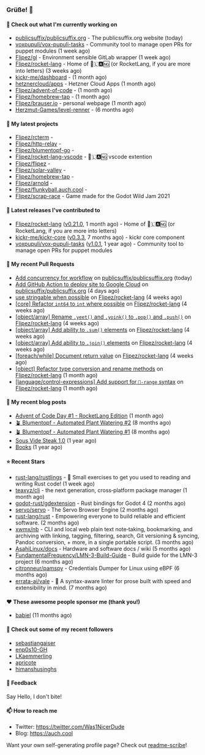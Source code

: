 ### Grüße! 👋

#### 👷 Check out what I'm currently working on

- [publicsuffix/publicsuffix.org](https://github.com/publicsuffix/publicsuffix.org) - The publicsuffix.org website (today)
- [voxpupuli/vox-pupuli-tasks](https://github.com/voxpupuli/vox-pupuli-tasks) - Community tool to manage open PRs for puppet modules (1 week ago)
- [Flipez/gl](https://github.com/Flipez/gl) - Environment sensible GitLab wrapper (1 week ago)
- [Flipez/rocket-lang](https://github.com/Flipez/rocket-lang) - Home of 🚀🇱🅰🆖 (or RocketLang, if you are more into letters) (3 weeks ago)
- [kickr-me/dashboard](https://github.com/kickr-me/dashboard) -  (1 month ago)
- [hetznercloud/apps](https://github.com/hetznercloud/apps) - Hetzner Cloud Apps (1 month ago)
- [Flipez/advent-of-code](https://github.com/Flipez/advent-of-code) -  (1 month ago)
- [Flipez/homebrew-tap](https://github.com/Flipez/homebrew-tap) -  (1 month ago)
- [Flipez/brauser.io](https://github.com/Flipez/brauser.io) - personal webpage (1 month ago)
- [Herzmut-Games/level-renner](https://github.com/Herzmut-Games/level-renner) -  (6 months ago)

#### 🌱 My latest projects

- [Flipez/rcterm](https://github.com/Flipez/rcterm) - 
- [Flipez/http-relay](https://github.com/Flipez/http-relay) - 
- [Flipez/blumentopf-go](https://github.com/Flipez/blumentopf-go) - 
- [Flipez/rocket-lang-vscode](https://github.com/Flipez/rocket-lang-vscode) - 🚀🇱🅰🆖 vscode extention
- [Flipez/flipez](https://github.com/Flipez/flipez) - 
- [Flipez/solar-valley](https://github.com/Flipez/solar-valley) - 
- [Flipez/homebrew-tap](https://github.com/Flipez/homebrew-tap) - 
- [Flipez/arnold](https://github.com/Flipez/arnold) - 
- [Flipez/flunkyball.auch.cool](https://github.com/Flipez/flunkyball.auch.cool) - 
- [Flipez/scrap-race](https://github.com/Flipez/scrap-race) - Game made for the Godot Wild Jam 2021


#### 🔭 Latest releases I've contributed to

- [Flipez/rocket-lang](https://github.com/Flipez/rocket-lang) ([v0.21.0](https://github.com/Flipez/rocket-lang/releases/tag/v0.21.0), 1 month ago) - Home of 🚀🇱🅰🆖 (or RocketLang, if you are more into letters)
- [kickr-me/kickr-core](https://github.com/kickr-me/kickr-core) ([v0.3.3](https://github.com/kickr-me/kickr-core/releases/tag/v0.3.3), 7 months ago) - kickr core component
- [voxpupuli/vox-pupuli-tasks](https://github.com/voxpupuli/vox-pupuli-tasks) ([v1.0.1](https://github.com/voxpupuli/vox-pupuli-tasks/releases/tag/v1.0.1), 1 year ago) - Community tool to manage open PRs for puppet modules

#### 🔨 My recent Pull Requests

- [Add concurrency for workflow](https://github.com/publicsuffix/publicsuffix.org/pull/35) on [publicsuffix/publicsuffix.org](https://github.com/publicsuffix/publicsuffix.org) (today)
- [Add GitHub Action to deploy site to Google Cloud](https://github.com/publicsuffix/publicsuffix.org/pull/34) on [publicsuffix/publicsuffix.org](https://github.com/publicsuffix/publicsuffix.org) (4 days ago)
- [use stringable when possible](https://github.com/Flipez/rocket-lang/pull/181) on [Flipez/rocket-lang](https://github.com/Flipez/rocket-lang) (4 weeks ago)
- [[core] Refactor `int64` to `int` where possible](https://github.com/Flipez/rocket-lang/pull/180) on [Flipez/rocket-lang](https://github.com/Flipez/rocket-lang) (4 weeks ago)
- [[object/array] Rename `.yeet()` and `.yoink()` to `.pop()` and `.push()`](https://github.com/Flipez/rocket-lang/pull/179) on [Flipez/rocket-lang](https://github.com/Flipez/rocket-lang) (4 weeks ago)
- [[object/array] Add ability to `.sum()` elements](https://github.com/Flipez/rocket-lang/pull/178) on [Flipez/rocket-lang](https://github.com/Flipez/rocket-lang) (4 weeks ago)
- [[object/array] Add ability to `.join()` elements](https://github.com/Flipez/rocket-lang/pull/177) on [Flipez/rocket-lang](https://github.com/Flipez/rocket-lang) (4 weeks ago)
- [[foreach/while] Document return value](https://github.com/Flipez/rocket-lang/pull/176) on [Flipez/rocket-lang](https://github.com/Flipez/rocket-lang) (4 weeks ago)
- [[object] Refactor type conversion and rename methods](https://github.com/Flipez/rocket-lang/pull/175) on [Flipez/rocket-lang](https://github.com/Flipez/rocket-lang) (1 month ago)
- [[language/control-expressions] Add support for `🚀-range`  syntax](https://github.com/Flipez/rocket-lang/pull/174) on [Flipez/rocket-lang](https://github.com/Flipez/rocket-lang) (1 month ago)

#### 📜 My recent blog posts

- [Advent of Code Day #1 - RocketLang Edition](https://auch.cool/posts/2022/aoc-day-1/) (1 month ago)
- [🪴 Blumentopf - Automated Plant Watering #2](https://auch.cool/posts/2022/blumentopf-2/) (8 months ago)
- [🪴 Blumentopf - Automated Plant Watering #1](https://auch.cool/posts/2022/blumentopf-1/) (8 months ago)
- [Sous Vide Steak 1.0](https://auch.cool/posts/2021/sous-vide/sous-vide-steak-1.0/) (1 year ago)
- [Books](https://auch.cool/books/) (1 year ago)

#### ⭐ Recent Stars

- [rust-lang/rustlings](https://github.com/rust-lang/rustlings) - :crab: Small exercises to get you used to reading and writing Rust code! (1 week ago)
- [teaxyz/cli](https://github.com/teaxyz/cli) - the next generation, cross‐platform package manager (1 month ago)
- [godot-rust/gdextension](https://github.com/godot-rust/gdextension) - Rust bindings for Godot 4 (2 months ago)
- [servo/servo](https://github.com/servo/servo) - The Servo Browser Engine (2 months ago)
- [rust-lang/rust](https://github.com/rust-lang/rust) - Empowering everyone to build reliable and efficient software. (2 months ago)
- [xwmx/nb](https://github.com/xwmx/nb) - CLI and local web plain text note‑taking, bookmarking, and archiving with linking, tagging, filtering, search, Git versioning &amp; syncing, Pandoc conversion, &#43; more, in a single portable script. (3 months ago)
- [AsahiLinux/docs](https://github.com/AsahiLinux/docs) - Hardware and software docs / wiki (5 months ago)
- [FundamentalFrequency/LMN-3-Build-Guide](https://github.com/FundamentalFrequency/LMN-3-Build-Guide) - Build guide for the LMN-3 project (6 months ago)
- [citronneur/pamspy](https://github.com/citronneur/pamspy) - Credentials Dumper for Linux using eBPF (6 months ago)
- [errata-ai/vale](https://github.com/errata-ai/vale) - :pencil: A syntax-aware linter for prose built with speed and extensibility in mind. (7 months ago)

#### ❤️ These awesome people sponsor me (thank you!)

- [babiel](https://github.com/babiel) (11 months ago)

#### 👯 Check out some of my recent followers

- [sebastiangaiser](https://github.com/sebastiangaiser)
- [enp0s10-GH](https://github.com/enp0s10-GH)
- [LKaemmerling](https://github.com/LKaemmerling)
- [apricote](https://github.com/apricote)
- [himanshusinghs](https://github.com/himanshusinghs)

#### 💬 Feedback

Say Hello, I don't bite!

#### 📫 How to reach me

- Twitter: https://twitter.com/Was1NicerDude
- Blog: https://auch.cool

Want your own self-generating profile page? Check out [readme-scribe](https://github.com/muesli/readme-scribe)!
